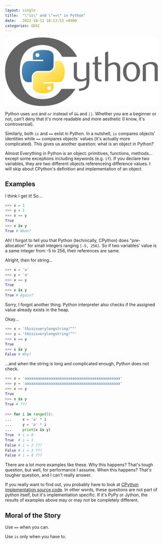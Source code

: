 ```yaml
---
layout: single
title:  "\"is\" and \"==\" in Python"
date:   2022-10-12 16:13:53 +0900
categories: GDSC
---
```


![Cythen Logo](/assets/images/cython-logo.png)
<p align = "center">
</p>

Python uses `and` and `or` instead of `&&` and `||`. Whether you are a beginner or not, can't deny that it's more readable and more aesthetic (I know, it's controversial). 

Similarly, both `is` and `==` exist in Python. In a nutshell, `is` compares objects' identities while `==` compares objects` values (it's actually more complicated). This gives us another question: what is an object in Python?

Almost Everything in Python is an object: primitives, functions, methods... except some exceptions including keywords (e.g. `if`). If you declare two variables, they are two different objects referenceing difference values. I will skip about CPython's definition and implementation of an object. 

## Examples

I think I get it! So...

```python
>>> x = 1
>>> y = 1
>>> x == y
True
>>> x is y
True # What? 
```

Ah! I forgot to tell you that Python (technically, CPython) does "pre-allocation" for small integers ranging `[-5, 256]`. So if two variables' value is a same integer from -5 to 256, their references are same. 

Alright, then for string...

```python
>>> x = 'a'
>>> y = 'a'
>>> x == y
True
>>> x is y
True # Again?
```

Sorry, I forgot another thing. Python interpreter also checks if the assigned value already exists in the heap. 

Okay...

```python
>>> x = 'thisisverylongstring!^^'
>>> y = 'thisisverylongstring!^^'
>>> x == y
True
>>> x is y
False # Why?
```

...and when the string is long and complicated enough, Python does not check.


```python
>>> x = 'aaaaaaaaaaaaaaaaaaaaaaaaaaaaaaaaaaaaaaaaaaaa'
>>> y = 'aaaaaaaaaaaaaaaaaaaaaaaaaaaaaaaaaaaaaaaaaaaa'
>>> x == y
True
>>> x is y
True # ???

>>> for i in range(5):
...     x = 'a' * i
...     y = 'a' * i
...     print(x is y)
True  # i = 0 
True  # i = 1
False # i = 2 ???
False # i = 3 ???
False # i = 4 ???
```

There are a lot more examples like these. Why this happens? That's tough question, but well, for performance I assume. When this happens? That's tougher question, and I can't really answer. 

If you really want to find out, you probably have to look at [CPython implementation source code](https://github.com/python/cpython/tree/main). In other words, these questions are not part of python itself, but it's implementation specific. If it's PyPy or Jython, the results of examples above may or may not be completely different. 

## Moral of the Story

Use `==` when you can. 

Use `is` only when you have to.
